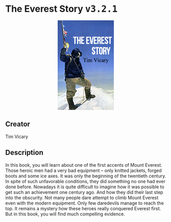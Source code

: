 
# The Everest Story <kbd>v3.2.1</kbd>

<center>
  <img src="./cover-1024.jpg"/>
</center>

## Creator
Tim Vicary

## Description
<p>In this book, you will learn about one of the first accents of Mount Everest. Those heroic men had a very bad equipment – only knitted jackets, forged boots and some ice axes. It was only the beginning of the twentieth century. In spite of such unfavorable conditions, they did something no one had ever done before. Nowadays it is quite difficult to imagine how it was possible to get such an achievement one century ago. And how they did their last step into the obscurity. Not many people dare attempt to climb Mount Everest even with the modern equipment. Only few daredevils manage to reach the top. It remains a mystery how these heroes really conquered Everest first. But in this book, you will find much compelling evidence.</p>
